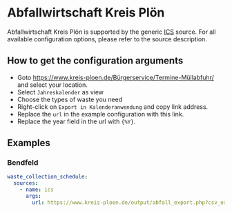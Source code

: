 # Abfallwirtschaft Kreis Plön

Abfallwirtschaft Kreis Plön is supported by the generic [ICS](/doc/source/ics.md) source. For all available configuration options, please refer to the source description.


## How to get the configuration arguments

- Goto <https://www.kreis-ploen.de/Bürgerservice/Termine-Müllabfuhr/> and select your location.
- Select `Jahreskalender` as view
- Choose the types of waste you need
- Right-click on `Export in Kalenderanwendung` and copy link address.
- Replace the `url` in the example configuration with this link.
- Replace the year field in the url with `{%Y}`.

## Examples

### Bendfeld

```yaml
waste_collection_schedule:
  sources:
    - name: ics
      args:
        url: https://www.kreis-ploen.de/output/abfall_export.php?csv_export=1&mode=vcal&ort=2156.6&strasse=2156.84.1&vtyp=4&vMo=1&vJ={%Y}&bMo=12
```
